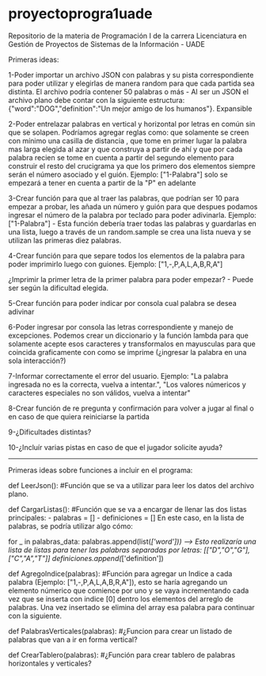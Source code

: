 # proyectoprogra1uade

Repositorio de la materia de Programación I de la carrera Licenciatura en Gestión de Proyectos de Sistemas de la Información - UADE

Primeras ideas:

1-Poder importar un archivo JSON con palabras y su pista correspondiente para poder utilizar y elegirlas de manera random para que cada partida sea distinta. El archivo podría contener 50 palabras o más - Al ser un JSON el archivo plano debe contar con la siguiente estructura: {"word":"DOG","definition":"Un mejor amigo de los humanos"}. Expansible

2-Poder entrelazar palabras en vertical y horizontal por letras en común sin que se solapen. Podríamos agregar reglas como: que solamente se creen con mínimo una casilla de distancia , que tome en primer lugar la palabra mas larga elegida al azar y que construya a partir de ahí y que por cada palabra recien se tome en cuenta a partir del segundo elemento para construir el resto del crucigrama ya que los primero dos elementos siempre serán el número asociado y el guión. Ejemplo: ["1-Palabra"] solo se empezará a tener en cuenta a partir de la "P" en adelante

3-Crear función para que al traer las palabras, que podrían ser 10 para empezar a probar, les añada un número y guión para que despues podamos ingresar el número de la palabra por teclado para poder adivinarla. Ejemplo: ["1-Palabra"] - Esta función debería traer todas las palabras y guardarlas en una lista, luego a través de un random.sample se crea una lista nueva y se utilizan las primeras diez palabras.

4-Crear función para que separe todos los elementos de la palabra para poder imprimirlo luego con guiones. Ejemplo: ["1,-,P,A,L,A,B,R,A"]

¿Imprimir la primer letra de la primer palabra para poder empezar? - Puede ser según la dificultad elegida.

5-Crear función para poder indicar por consola cual palabra se desea adivinar

6-Poder ingresar por consola las letras correspondiente y manejo de excepciones. Podemos crear un diccionario y la función lambda para que solamente acepte esos caracteres y transformalos en mayusculas para que coincida graficamente con como se imprime (¿ingresar la palabra en una sola interacción?)

7-Informar correctamente el error del usuario. Ejemplo: "La palabra ingresada no es la correcta, vuelva a intentar.", "Los valores númericos y caracteres especiales no son válidos, vuelva a intentar"

8-Crear función de re pregunta y confirmación para volver a jugar al final o en caso de que quiera reiniciarse la partida

9-¿Dificultades distintas?

10-¿Incluír varias pistas en caso de que el jugador solicite ayuda?


---------------------------------------------------------------------------------------------------------------------------------------------------------------------------------

Primeras ideas sobre funciones a incluir en el programa:

def LeerJson():
#Función que se va a utilizar para leer los datos del archivo plano.

def CargarListas():
#Función que se va a encargar de llenar las dos listas principales: 
                                                                    - palabras = []
                                                                    - definiciones = []
En este caso, en la lista de palabras, se podría utilizar algo cómo: 

for _ in palabras_data:
    palabras.append(list(_['word']))  --> Esto realizaría una lista de listas para tener las palabras separadas por letras: [["D","O","G"], ["C","A","T"]]
    definiciones.append(_['definition'])

def AgregoIndice(palabras):
#Función para agregar un Indice a cada palabra (Ejemplo: ["1,-,P,A,L,A,B,R,A"]), esto se haría agregando un elemento númerico que comience por uno y se vaya incrementando cada vez que se inserta con indice [0] dentro los elementos del arreglo de palabras. Una vez insertado se elimina del array esa palabra para continuar con la siguiente.

def PalabrasVerticales(palabras):
#¿Funcion para crear un listado de palabras que van a ir en forma vertical?

def CrearTablero(palabras):
#¿Función para crear tablero de palabras horizontales y verticales?

